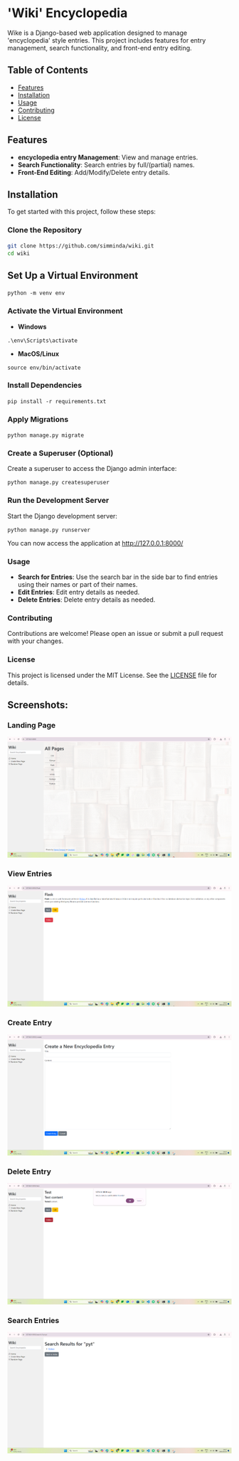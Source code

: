 # 'Wiki' Encyclopedia

Wike is a Django-based web application designed to manage 'encyclopedia' style entries. This project includes features for entry management, search functionality, and front-end entry editing.

## Table of Contents

- [Features](#features)
- [Installation](#installation)
- [Usage](#usage)
- [Contributing](#contributing)
- [License](#license)

## Features

- **encyclopedia entry Management**: View and manage entries.
- **Search Functionality**: Search entries by full/(partial) names.
- **Front-End Editing**: Add/Modify/Delete entry details.

## Installation

To get started with this project, follow these steps:

### Clone the Repository

```sh
git clone https://github.com/simminda/wiki.git
cd wiki
```

## Set Up a Virtual Environment

`python -m venv env`

### Activate the Virtual Environment

- **Windows**

```
.\env\Scripts\activate
```

- **MacOS/Linux**

```
source env/bin/activate
```

### Install Dependencies

`pip install -r requirements.txt`

### Apply Migrations

`python manage.py migrate`

### Create a Superuser (Optional)

Create a superuser to access the Django admin interface:

```
python manage.py createsuperuser
```

### Run the Development Server

Start the Django development server:

```
python manage.py runserver
```

You can now access the application at http://127.0.0.1:8000/

### Usage

- **Search for Entries**: Use the search bar in the side bar to find entries using their names or part of their names.
- **Edit Entries**: Edit entry details as needed.
- **Delete Entries**: Delete entry details as needed.

### Contributing

Contributions are welcome! Please open an issue or submit a pull request with your changes.

### License

This project is licensed under the MIT License. See the [LICENSE](LICENSE) file for details.

## Screenshots:


### Landing Page
![Landing Page](screenshots/home.png)

### View Entries
![Entry Page](screenshots/view.png)

### Create Entry
![Create Entry Page](screenshots/create.png)

### Delete Entry
![Delete action page](screenshots/delete.png)

### Search Entries
![Search Page](screenshots/search.png)
